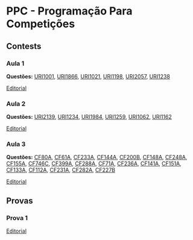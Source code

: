 # PPC - Programação Para Competições

## Contests

### Aula 1

**Questões:**
[URI1001](https://www.urionlinejudge.com.br/repository/UOJ_1001.html),
[URI1866](https://www.urionlinejudge.com.br/repository/UOJ_1866.html),
[URI1021](https://www.urionlinejudge.com.br/repository/UOJ_1021.html),
[URI1198](https://www.urionlinejudge.com.br/repository/UOJ_1198.html),
[URI2057](https://www.urionlinejudge.com.br/repository/UOJ_2057.html),
[URI1238](https://www.urionlinejudge.com.br/repository/UOJ_1238.html)

[Editorial](editorial/contest01.md)

### Aula 2

**Questões:**
[URI2139](https://www.urionlinejudge.com.br/repository/UOJ_2139.html),
[URI1234](https://www.urionlinejudge.com.br/repository/UOJ_1234.html),
[URI1984](https://www.urionlinejudge.com.br/repository/UOJ_1984.html),
[URI1259](https://www.urionlinejudge.com.br/repository/UOJ_1259.html),
[URI1062](https://www.urionlinejudge.com.br/repository/UOJ_1062.html),
[URI1162](https://www.urionlinejudge.com.br/repository/UOJ_1162.html)

[Editorial](editorial/contest02.md)

### Aula 3

**Questões:**
[CF80A](http://codeforces.com/problemset/problem/80/A),
[CF61A](http://codeforces.com/problemset/problem/61/A),
[CF233A](http://codeforces.com/problemset/problem/233/A),
[CF144A](http://codeforces.com/problemset/problem/144/A),
[CF200B](http://codeforces.com/problemset/problem/200/B),
[CF148A](http://codeforces.com/problemset/problem/148/A),
[CF248A](http://codeforces.com/problemset/problem/248/A),
[CF155A](http://codeforces.com/problemset/problem/155/A),
[CF746C](http://codeforces.com/problemset/problem/746/C),
[CF399A](http://codeforces.com/problemset/problem/339/A),
[CF288A](http://codeforces.com/problemset/problem/228/A),
[CF71A](http://codeforces.com/problemset/problem/71/A),
[CF236A](http://codeforces.com/problemset/problem/236/A),
[CF141A](http://codeforces.com/problemset/problem/141/A),
[CF151A](http://codeforces.com/problemset/problem/151/A),
[CF133A](http://codeforces.com/problemset/problem/133/A),
[CF112A](http://codeforces.com/problemset/problem/133/A),
[CF231A](http://codeforces.com/problemset/problem/231/A),
[CF282A](http://codeforces.com/problemset/problem/282/A),
[CF227B](http://codeforces.com/problemset/problem/227/B)

[Editorial](editorial/contest03.md)

## Provas

### Prova 1

[Editorial](provas/p1.md)
